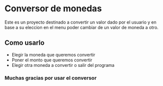 # Conversor de monedas
Este es un proyecto destinado a convertir un valor dado por el usuario y en base a su eleccion en el menu poder cambiar de un valor de moneda a otro.
## Como usarlo
-  Elegir la moneda que queremos convertir
-  Poner el monto que queremos convertir
-  Elegir otra moneda a convertir o salir del programa

### Muchas gracias por usar el conversor

